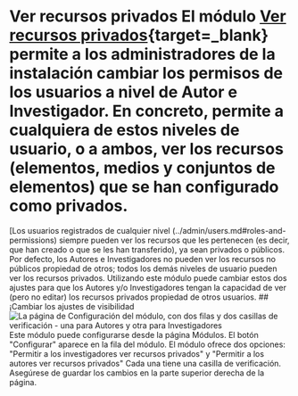 # Ver recursos privados El módulo [Ver recursos privados](https://omeka.org/s/modules/ViewPrivateResources){target=_blank} permite a los administradores de la instalación cambiar los permisos de los usuarios a nivel de Autor e Investigador. En concreto, permite a cualquiera de estos niveles de usuario, o a ambos, ver los recursos (elementos, medios y conjuntos de elementos) que se han configurado como privados. 

[Los usuarios registrados de cualquier nivel (../admin/users.md#roles-and-permissions) siempre pueden ver los recursos que les pertenecen (es decir, que han creado o que se les han transferido), ya sean privados o públicos. Por defecto, los Autores e Investigadores no pueden ver los recursos no públicos propiedad de otros; todos los demás niveles de usuario pueden ver los recursos privados. Utilizando este módulo puede cambiar estos dos ajustes para que los Autores y/o Investigadores tengan la capacidad de ver (pero no editar) los recursos privados propiedad de otros usuarios. ## ¡Cambiar los ajustes de visibilidad![La página de Configuración del módulo, con dos filas y dos casillas de verificación - una para Autores y otra para Investigadores](modulesfiles/viewprivateresources.png) Este módulo puede configurarse desde la página Módulos. El botón "Configurar" aparece en la fila del módulo. El módulo ofrece dos opciones: "Permitir a los investigadores ver recursos privados" y "Permitir a los autores ver recursos privados" Cada una tiene una casilla de verificación. Asegúrese de guardar los cambios en la parte superior derecha de la página.